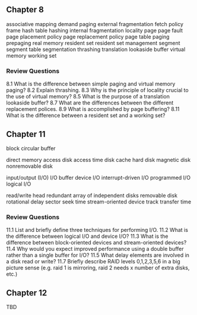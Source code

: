 ## Chapter 8

associative mapping
demand paging
external fragmentation
fetch policy
frame
hash table
hashing
internal fragmentation
locality
page
page fault
page placement policy
page replacement policy
page table
paging
prepaging
real memory
resident set
resident set management
segment
segment table
segmentation
thrashing
translation lookaside buffer
virtual memory
working set

### Review Questions

8.1 What is the difference between simple paging and virtual memory paging?
8.2 Explain thrashing.
8.3 Why is the principle of locality crucial to the use of virtual memory?
8.5 What is the purpose of a translation lookaside buffer?
8.7 What are the differences between the different replacement polices.
8.9 What is accomplished by page buffering?
8.11 What is the difference between a resident set and a working set?

## Chapter 11

block
circular buffer

direct memory access
disk access time
disk cache
hard disk
magnetic disk
nonremovable disk

input/output (I/O)
I/O buffer
device I/O
interrupt-driven I/O
programmed I/O
logical I/O

read/write head
redundant array of independent disks
removable disk
rotational delay
sector
seek time
stream-oriented device
track
transfer time

### Review Questions
11.1 List and briefly define three techniques for performing I/O.
11.2 What is the difference between logical I/O and device I/O?
11.3 What is the difference between block-oriented devices and stream-oriented devices?
11.4 Why would you expect improved performance using a double buffer rather than a
single buffer for I/O?
11.5 What delay elements are involved in a disk read or write?
11.7 Briefly describe RAID levels 0,1,2,3,5,6 in a big picture sense (e.g. raid 1 is mirroring, raid 2 needs x number of extra disks, etc.)

## Chapter 12

TBD
